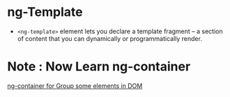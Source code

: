 # ng-Template

- `<ng-template>` element lets you declare a template fragment – a section of content that you can dynamically or programmatically render.

# Note : Now Learn ng-container

[ng-container for Group some elements in DOM](./ngContainer.md)